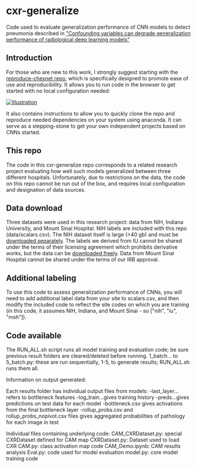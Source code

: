 # cxr-generalize

Code used to evaluate generalization performance of CNN models to detect pneumonia described in ["Confounding variables can degrade generalization performance of radiological deep learning models"](https://arxiv.org/abs/1807.00431)

## Introduction

For those who are new to this work, I strongly suggest starting with the [reproduce-chexnet repo](https://github.com/jrzech/reproduce-chexnet), which is specifically designed to promote ease of use and reproducibility. It allows you to run code in the browser to get started with no local configuration needed:

[![Illustration](https://www.github.com/reproduce-chexnet/illustration.png?raw=true "Illustration")](https://github.com/jrzech/reproduce-chexnet)

It also contains instructions to allow you to quickly clone the repo and reproduce needed dependencies on your system using anaconda. It can serve as a stepping-stone to get your own independent projects based on CNNs started.

## This repo

The code in this cxr-generalize repo corresponds to a related research project evaluating how well such models generalized between three different hospitals. Unfortunately, due to restrictions on the data, the code on this repo cannot be run out of the box, and requires local configuration and designation of data sources.

## Data download

Three datasets were used in this research project: data from NIH, Indiana University, and Mount Sinai Hospital. NIH labels are included with this repo (data/scalars.csv). The NIH dataset itself is large (>40 gb) and must be [downloaded separately](https://nihcc.app.box.com/v/ChestXray-NIHCC). The labels we derived from IU cannot be shared under the terms of their licensing agreement which prohibits derivative works, but the data can be [downloaded freely](https://openi.nlm.nih.gov/faq.php?it=xg). Data from Mount Sinai Hospital cannot be shared under the terms of our IRB approval.

## Additional labeling

To use this code to assess generalization performance of CNNs, you will need to add additional label data from your site to scalars.csv, and then modify the included code to reflect the site codes on which you are training (in this code, it assumes NIH, Indiana, and Mount Sinai - so ["nih", "iu", "msh"]).

## Code available

The RUN_ALL.sh script runs all model training and evaluation code; be sure previous result folders are cleared/deleted before running. 1_batch... to 5_batch.py: these are run sequentially, 1-5, to generate results; RUN_ALL.sh runs them all.

Information on output generated:

Each results folder has individual output files from models:
-last_layer... refers to bottleneck features
-log_train...gives training history
-preds...gives predictions on test data for each model
-bottleneck.csv gives activations from the final bottleneck layer
-rollup_probs.csv and rollup_probs_nopivot.csv files gives aggregated probabilities of pathology for each image in test 

Individual files containing underlying code:
CAM_CXRDataset.py: special CXRDataset defined for CAM map
CXRDataset.py: Dataset used to load CXR
CAM.py: class activation map code
CAM_Demo.ipynb: CAM results analysis
Eval.py: code used for model evaluation
model.py: core model training code



